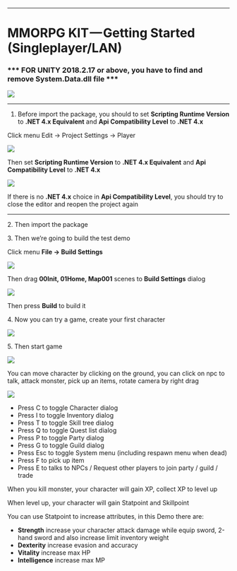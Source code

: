 * * *

MMORPG KIT — Getting Started (Singleplayer/LAN)
===============================================

### \*\*\* FOR UNITY 2018.2.17 or above, you have to find and remove System.Data.dll file \*\*\*

![](https://cdn-images-1.medium.com/max/1600/1*bEMmwqy8w8lBwIzeS8PiVA.png)

* * *

1.  Before import the package, you should to set **Scripting Runtime Version** to **.NET 4.x Equivalent** and **Api Compatibility Level** to **.NET 4.x**

Click menu Edit -> Project Settings -> Player

![](https://cdn-images-1.medium.com/max/1600/0*1taaUXKewT6ZOVMc)

Then set **Scripting Runtime Version** to **.NET 4.x Equivalent** and **Api Compatibility Level** to **.NET 4.x**

![](https://cdn-images-1.medium.com/max/1600/0*AzhYdsPL_d-QrZFo)

If there is no **.NET 4.x** choice in **Api Compatibility Level**, you should try to close the editor and reopen the project again

* * *

2\. Then import the package

3\. Then we’re going to build the test demo

Click menu **File -> Build Settings**

![](https://cdn-images-1.medium.com/max/1600/0*i6_ocWDmzchYMHvv)

Then drag **00Init, 01Home, Map001** scenes to **Build Settings** dialog

![](https://cdn-images-1.medium.com/max/1600/0*lw-3-iQGIs2PPnjp)

Then press **Build** to build it

4\. Now you can try a game, create your first character

![](https://cdn-images-1.medium.com/max/1600/0*O8ega95yhy_WA5TM)

5\. Then start game

![](https://cdn-images-1.medium.com/max/1600/0*f5dB79OpE8_V1MrE)

You can move character by clicking on the ground, you can click on npc to talk, attack monster, pick up an items, rotate camera by right drag

![](https://cdn-images-1.medium.com/max/1600/0*JpjUJPMVLHwYMEpM)

*   Press C to toggle Character dialog
*   Press I to toggle Inventory dialog
*   Press T to toggle Skill tree dialog
*   Press Q to toggle Quest list dialog
*   Press P to toggle Party dialog
*   Press G to toggle Guild dialog
*   Press Esc to toggle System menu (including respawn menu when dead)
*   Press F to pick up item
*   Press E to talks to NPCs / Request other players to join party / guild / trade

When you kill monster, your character will gain XP, collect XP to level up

When level up, your character will gain Statpoint and Skillpoint

You can use Statpoint to increase attributes, in this Demo there are:

*   **Strength** increase your character attack damage while equip sword, 2-hand sword and also increase limit inventory weight
*   **Dexterity** increase evasion and accuracy
*   **Vitality** increase max HP
*   **Intelligence** increase max MP